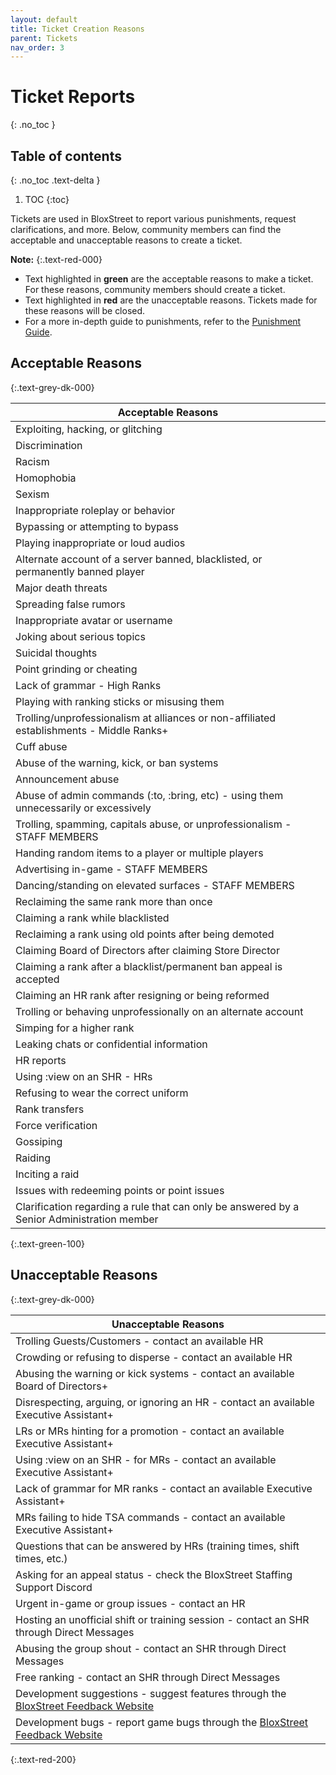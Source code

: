 ```yaml
---
layout: default
title: Ticket Creation Reasons
parent: Tickets
nav_order: 3
---
```


# Ticket Reports
{: .no_toc }

## Table of contents
{: .no_toc .text-delta }

1. TOC
{:toc}

Tickets are used in BloxStreet to report various punishments, request clarifications, and more. Below, community members can find the acceptable and unacceptable reasons to create a ticket.

**Note:**
{:.text-red-000} 
- Text highlighted in **green** are the acceptable reasons to make a ticket. For these reasons, community members should create a ticket.
- Text highlighted in **red** are the unacceptable reasons. Tickets made for these reasons will be closed.
- For a more in-depth guide to punishments, refer to the [Punishment Guide](https://support.bloxstreet.store/guides/punishment-guide.html).

## Acceptable Reasons
{:.text-grey-dk-000}

| Acceptable Reasons | 
| ------ | 
| Exploiting, hacking, or glitching | 
| Discrimination |
| Racism |
| Homophobia |
| Sexism |
| Inappropriate roleplay or behavior | 
| Bypassing or attempting to bypass | 
| Playing inappropriate or loud audios | 
| Alternate account of a server banned, blacklisted, or permanently banned player |
| Major death threats | 
| Spreading false rumors | 
| Inappropriate avatar or username | 
| Joking about serious topics | 
| Suicidal thoughts |
| Point grinding or cheating |
| Lack of grammar - High Ranks | 
| Playing with ranking sticks or misusing them | 
| Trolling/unprofessionalism at alliances or non-affiliated establishments - Middle Ranks+ | 
| Cuff abuse | 
| Abuse of the warning, kick, or ban systems | 
| Announcement abuse | 
| Abuse of admin commands (:to, :bring, etc) - using them unnecessarily or excessively | 
| Trolling, spamming, capitals abuse, or unprofessionalism - STAFF MEMBERS |
| Handing random items to a player or multiple players |
| Advertising in-game - STAFF MEMBERS |
| Dancing/standing on elevated surfaces - STAFF MEMBERS | 
| Reclaiming the same rank more than once |
| Claiming a rank while blacklisted |
| Reclaiming a rank using old points after being demoted |
| Claiming Board of Directors after claiming Store Director |
| Claiming a rank after a blacklist/permanent ban appeal is accepted |
| Claiming an HR rank after resigning or being reformed |
| Trolling or behaving unprofessionally on an alternate account |
| Simping for a higher rank | 
| Leaking chats or confidential information |
| HR reports |
| Using :view on an SHR - HRs |
| Refusing to wear the correct uniform |
| Rank transfers | 
| Force verification |
| Gossiping |
| Raiding |
| Inciting a raid |
| Issues with redeeming points or point issues |
| Clarification regarding a rule that can only be answered by a Senior Administration member |
{:.text-green-100} 

## Unacceptable Reasons 
{:.text-grey-dk-000}

| Unacceptable Reasons | 
| ------ | 
| Trolling Guests/Customers - contact an available HR |
| Crowding or refusing to disperse - contact an available HR |
| Abusing the warning or kick systems - contact an available Board of Directors+ |
| Disrespecting, arguing, or ignoring an HR - contact an available Executive Assistant+ |
| LRs or MRs hinting for a promotion - contact an available Executive Assistant+ | 
| Using :view on an SHR - for MRs - contact an available Executive Assistant+ |
| Lack of grammar for MR ranks - contact an available Executive Assistant+ | 
| MRs failing to hide TSA commands - contact an available Executive Assistant+ | 
| Questions that can be answered by HRs (training times, shift times, etc.) | 
| Asking for an appeal status - check the BloxStreet Staffing Support Discord | 
| Urgent in-game or group issues - contact an HR | 
| Hosting an unofficial shift or training session - contact an SHR through Direct Messages |
| Abusing the group shout - contact an SHR through Direct Messages |
| Free ranking - contact an SHR through Direct Messages |
| Development suggestions - suggest features through the [BloxStreet Feedback Website](https://feedback.bloxstreet.store/) |
| Development bugs - report game bugs through the [BloxStreet Feedback Website](https://feedback.bloxstreet.store/) |
{:.text-red-200} 
